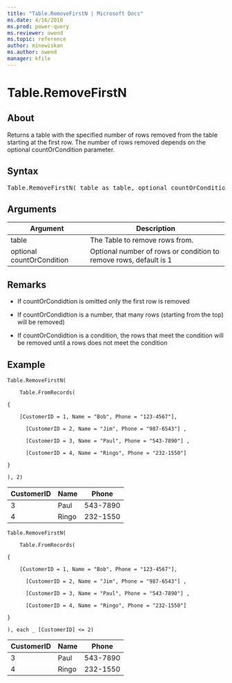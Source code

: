 ```yaml
---
title: "Table.RemoveFirstN | Microsoft Docs"
ms.date: 4/16/2018
ms.prod: power-query
ms.reviewer: owend
ms.topic: reference
author: minewiskan
ms.author: owend
manager: kfile
---
```

# Table.RemoveFirstN

  
## About  
Returns a table with the specified number of rows removed from the table starting at the first row. The number of rows removed depends on the optional countOrCondition parameter.  
  
## Syntax

<pre>
Table.RemoveFirstN( table as table, optional countOrCondition as any) as table  
</pre>
  
## Arguments  
  
|Argument|Description|  
|------------|---------------|  
|table|The Table to remove rows from.|  
|optional countOrCondition|Optional number of rows or condition to remove rows, default is 1|  
  
## <a name="__toc360789538"></a>Remarks  
  
-   If countOrCondidtion is omitted only the first row is removed  
  
-   If countOrCondidtion is a number, that many rows (starting from the top) will be removed)  
  
-   If countOrCondidtion is a condition, the rows that meet the condition will be removed until a rows does not meet the condition  
  
## Example  
  
```powerquery-m
Table.RemoveFirstN(  
  
    Table.FromRecords(  
  
{  
  
    [CustomerID = 1, Name = "Bob", Phone = "123-4567"],  
  
      [CustomerID = 2, Name = "Jim", Phone = "987-6543"] ,  
  
      [CustomerID = 3, Name = "Paul", Phone = "543-7890"] ,  
  
      [CustomerID = 4, Name = "Ringo", Phone = "232-1550"]  
  
}  
  
), 2)  
```  
  
|CustomerID|Name|Phone|  
|--------------|--------|---------|  
|3|Paul|543-7890|  
|4|Ringo|232-1550|  
  
```powerquery-m
Table.RemoveFirstN(  
  
    Table.FromRecords(  
  
{  
  
    [CustomerID = 1, Name = "Bob", Phone = "123-4567"],  
  
      [CustomerID = 2, Name = "Jim", Phone = "987-6543"] ,  
  
      [CustomerID = 3, Name = "Paul", Phone = "543-7890"] ,  
  
      [CustomerID = 4, Name = "Ringo", Phone = "232-1550"]  
  
}  
  
), each _ [CustomerID] <= 2)  
```  
  
|CustomerID|Name|Phone|  
|--------------|--------|---------|  
|3|Paul|543-7890|  
|4|Ringo|232-1550|  
  
